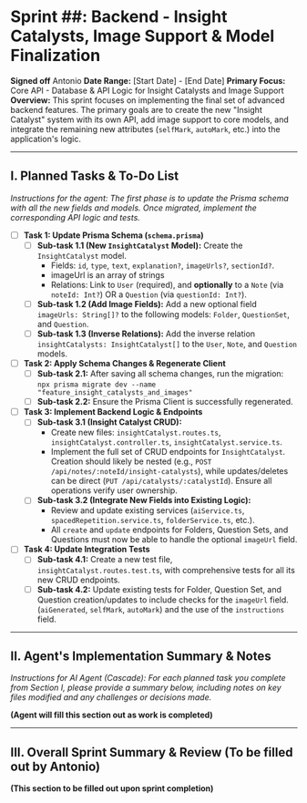 # Sprint ##: Backend - Insight Catalysts, Image Support & Model Finalization
**Signed off** Antonio
**Date Range:** [Start Date] - [End Date]
**Primary Focus:** Core API - Database & API Logic for Insight Catalysts and Image Support
**Overview:** This sprint focuses on implementing the final set of advanced backend features. The primary goals are to create the new "Insight Catalyst" system with its own API, add image support to core models, and integrate the remaining new attributes (`selfMark`, `autoMark`, etc.) into the application's logic.

---

## I. Planned Tasks & To-Do List

*Instructions for the agent: The first phase is to update the Prisma schema with all the new fields and models. Once migrated, implement the corresponding API logic and tests.*

- [ ] **Task 1: Update Prisma Schema (`schema.prisma`)**
    - [ ] **Sub-task 1.1 (New `InsightCatalyst` Model):** Create the `InsightCatalyst` model.
        * Fields: `id`, `type`, `text`, `explanation?`, `imageUrls?`, `sectionId?`.
        * imageUrl is an array of strings
        * Relations: Link to `User` (required), and **optionally** to a `Note` (via `noteId: Int?`) OR a `Question` (via `questionId: Int?`).
    - [ ] **Sub-task 1.2 (Add Image Fields):** Add a new optional field `imageUrls: String[]?` to the following models: `Folder`, `QuestionSet`, and `Question`.
    - [ ] **Sub-task 1.3 (Inverse Relations):** Add the inverse relation `insightCatalysts: InsightCatalyst[]` to the `User`, `Note`, and `Question` models.

- [ ] **Task 2: Apply Schema Changes & Regenerate Client**
    - [ ] **Sub-task 2.1:** After saving all schema changes, run the migration: `npx prisma migrate dev --name "feature_insight_catalysts_and_images"`
    - [ ] **Sub-task 2.2:** Ensure the Prisma Client is successfully regenerated.

- [ ] **Task 3: Implement Backend Logic & Endpoints**
    - [ ] **Sub-task 3.1 (Insight Catalyst CRUD):**
        * Create new files: `insightCatalyst.routes.ts`, `insightCatalyst.controller.ts`, `insightCatalyst.service.ts`.
        * Implement the full set of CRUD endpoints for `InsightCatalyst`. Creation should likely be nested (e.g., `POST /api/notes/:noteId/insight-catalysts`), while updates/deletes can be direct (`PUT /api/catalysts/:catalystId`). Ensure all operations verify user ownership.
    - [ ] **Sub-task 3.2 (Integrate New Fields into Existing Logic):**
        * Review and update existing services (`aiService.ts`, `spacedRepetition.service.ts`, `folderService.ts`, etc.).
        * All `create` and `update` endpoints for Folders, Question Sets, and Questions must now be able to handle the optional `imageUrl` field.

- [ ] **Task 4: Update Integration Tests**
    - [ ] **Sub-task 4.1:** Create a new test file, `insightCatalyst.routes.test.ts`, with comprehensive tests for all its new CRUD endpoints.
    - [ ] **Sub-task 4.2:** Update existing tests for Folder, Question Set, and Question creation/updates to include checks for the `imageUrl` field.(`aiGenerated`, `selfMark`, `autoMark`) and the use of the `instructions` field.

---

## II. Agent's Implementation Summary & Notes

*Instructions for AI Agent (Cascade): For each planned task you complete from Section I, please provide a summary below, including notes on key files modified and any challenges or decisions made.*

**(Agent will fill this section out as work is completed)**

---

## III. Overall Sprint Summary & Review (To be filled out by Antonio)

**(This section to be filled out upon sprint completion)**